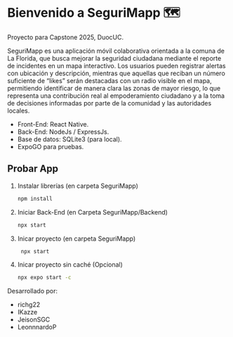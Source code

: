 # Bienvenido a SeguriMapp 🗺

Proyecto para Capstone 2025, DuocUC.

SeguriMapp es una aplicación móvil colaborativa orientada a la comuna de La Florida, que busca mejorar la seguridad ciudadana mediante el reporte de incidentes en un mapa interactivo. Los usuarios pueden registrar alertas con ubicación y descripción, mientras que aquellas que reciban un número suficiente de “likes” serán destacadas con un radio visible en el mapa, permitiendo identificar de manera clara las zonas de mayor riesgo, lo que representa una contribución real al empoderamiento ciudadano y a la toma de decisiones informadas por parte de la comunidad y las autoridades locales.

- Front-End: React Native.
- Back-End: NodeJs / ExpressJs.
- Base de datos: SQLite3 (para local).
- ExpoGO para pruebas.

## Probar App

1. Instalar librerías (en carpeta SeguriMapp)

   ```bash
   npm install
   ```

2. Iniciar Back-End (en Carpeta SeguriMapp/Backend)

   ```bash
   npx start
   ```
3. Inicar proyecto (en carpeta SeguriMapp)

     ```bash
      npx start
      ```

4. Inicar proyecto sin caché (Opcional)
    ```bash
   npx expo start -c
   ```

Desarrollado por:

- richg22
- IKazze
- JeisonSGC
- LeonnnardoP
